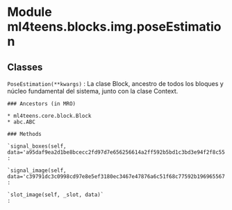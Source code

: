Module ml4teens.blocks.img.poseEstimation
=========================================

Classes
-------

`PoseEstimation(**kwargs)`
:   La clase Block, ancestro de todos los bloques y núcleo fundamental del sistema, junto con la clase Context.

    ### Ancestors (in MRO)

    * ml4teens.core.block.Block
    * abc.ABC

    ### Methods

    `signal_boxes(self, data='a95daf9ea2d1be8bcecc2fd97d7e656256614a2ff592b5bd1c3bd3e94f2f8c55')`
    :

    `signal_image(self, data='c39791dc3c0998cd97e8e5ef3180ec3467e47876a6c51f68c77592b196965567')`
    :

    `slot_image(self, _slot, data)`
    :